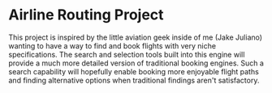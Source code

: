 # Airline Routing Project
This project is inspired by the little aviation geek inside of me (Jake Juliano) wanting to have a way to find and book flights with very niche specifications. The search and selection tools built into this engine will provide a much more detailed version of traditional booking engines. Such a search capability will hopefully enable booking more enjoyable flight paths and finding alternative options when traditional findings aren't satisfactory.
